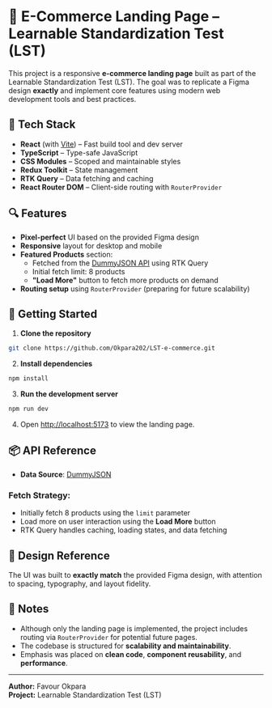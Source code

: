 # 🛒 E-Commerce Landing Page – Learnable Standardization Test (LST)

This project is a responsive **e-commerce landing page** built as part of the Learnable Standardization Test (LST). The goal was to replicate a Figma design **exactly** and implement core features using modern web development tools and best practices.

## 🚀 Tech Stack

- **React** (with [Vite](https://vitejs.dev/)) – Fast build tool and dev server
- **TypeScript** – Type-safe JavaScript
- **CSS Modules** – Scoped and maintainable styles
- **Redux Toolkit** – State management
- **RTK Query** – Data fetching and caching
- **React Router DOM** – Client-side routing with `RouterProvider`

## 🔍 Features

- **Pixel-perfect** UI based on the provided Figma design
- **Responsive** layout for desktop and mobile
- **Featured Products** section:
  - Fetched from the [DummyJSON API](https://dummyjson.com/products) using RTK Query
  - Initial fetch limit: 8 products
  - **"Load More"** button to fetch more products on demand
- **Routing setup** using `RouterProvider` (preparing for future scalability)

## 🔧 Getting Started

1. **Clone the repository**

```bash
git clone https://github.com/Okpara202/LST-e-commerce.git
```

2. **Install dependencies**

```bash
npm install
```

3. **Run the development server**

```bash
npm run dev
```

4. Open [http://localhost:5173](http://localhost:5173) to view the landing page.

## 📦 API Reference

- **Data Source**: [DummyJSON](https://dummyjson.com/products)

### Fetch Strategy:

- Initially fetch 8 products using the `limit` parameter
- Load more on user interaction using the **Load More** button
- RTK Query handles caching, loading states, and data fetching

## 🎨 Design Reference

The UI was built to **exactly match** the provided Figma design, with attention to spacing, typography, and layout fidelity.

## 📌 Notes

- Although only the landing page is implemented, the project includes routing via `RouterProvider` for potential future pages.
- The codebase is structured for **scalability and maintainability**.
- Emphasis was placed on **clean code**, **component reusability**, and **performance**.

---

**Author:** Favour Okpara  
**Project:** Learnable Standardization Test (LST)
